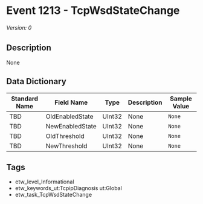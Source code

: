 # Event 1213 - TcpWsdStateChange
###### Version: 0

## Description
None

## Data Dictionary
|Standard Name|Field Name|Type|Description|Sample Value|
|---|---|---|---|---|
|TBD|OldEnabledState|UInt32|None|`None`|
|TBD|NewEnabledState|UInt32|None|`None`|
|TBD|OldThreshold|UInt32|None|`None`|
|TBD|NewThreshold|UInt32|None|`None`|

## Tags
* etw_level_Informational
* etw_keywords_ut:TcpipDiagnosis ut:Global
* etw_task_TcpWsdStateChange
